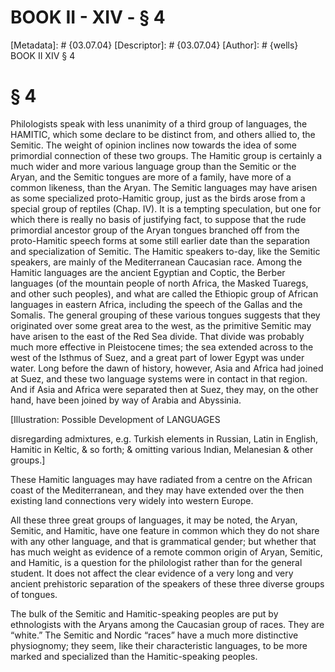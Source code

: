 # BOOK II - XIV - § 4
[Metadata]: # {03.07.04}
[Descriptor]: # {03.07.04}
[Author]: # {wells}
BOOK II
XIV
§ 4
# § 4
Philologists speak with less unanimity of a third group of languages, the
HAMITIC, which some declare to be distinct from, and others allied to, the
Semitic. The weight of opinion inclines now towards the idea of some primordial
connection of these two groups. The Hamitic group is certainly a much wider and
more various language group than the Semitic or the Aryan, and the Semitic
tongues are more of a family, have more of a common likeness, than the Aryan.
The Semitic languages may have arisen as some specialized proto-Hamitic group,
just as the birds arose from a special group of reptiles (Chap. IV). It is a
tempting speculation, but one for which there is really no basis of justifying
fact, to suppose that the rude primordial ancestor group of the Aryan tongues
branched off from the proto-Hamitic speech forms at some still earlier date
than the separation and specialization of Semitic. The Hamitic speakers to-day,
like the Semitic speakers, are mainly of the Mediterranean Caucasian race.
Among the Hamitic languages are the ancient Egyptian and Coptic, the Berber
languages (of the mountain people of north Africa, the Masked Tuaregs, and
other such peoples), and what are called the Ethiopic group of African
languages in eastern Africa, including the speech of the Gallas and the
Somalis. The general grouping of these various tongues suggests that they
originated over some great area to the west, as the primitive Semitic may have
arisen to the east of the Red Sea divide. That divide was probably much more
effective in Pleistocene times; the sea extended across to the west of the
Isthmus of Suez, and a great part of lower Egypt was under water. Long before
the dawn of history, however, Asia and Africa had joined at Suez, and these two
language systems were in contact in that region. And if Asia and Africa were
separated then at Suez, they may, on the other hand, have been joined by way of
Arabia and Abyssinia.

[Illustration: Possible Development of LANGUAGES

disregarding admixtures, e.g. Turkish elements in Russian, Latin in English,
Hamitic in Keltic, & so forth; & omitting various Indian, Melanesian & other
groups.]

These Hamitic languages may have radiated from a centre on the African coast of
the Mediterranean, and they may have extended over the then existing land
connections very widely into western Europe.

All these three great groups of languages, it may be noted, the Aryan, Semitic,
and Hamitic, have one feature in common which they do not share with any other
language, and that is grammatical gender; but whether that has much weight as
evidence of a remote common origin of Aryan, Semitic, and Hamitic, is a
question for the philologist rather than for the general student. It does not
affect the clear evidence of a very long and very ancient prehistoric
separation of the speakers of these three diverse groups of tongues.

The bulk of the Semitic and Hamitic-speaking peoples are put by ethnologists
with the Aryans among the Caucasian group of races. They are “white.” The
Semitic and Nordic “races” have a much more distinctive physiognomy; they seem,
like their characteristic languages, to be more marked and specialized than the
Hamitic-speaking peoples.

